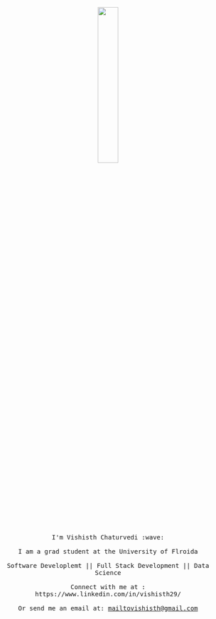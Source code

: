 <p align="center">
  <img src="https://media.giphy.com/media/2xPPojqe3mraUXS6dk/giphy.gif" width="30%">
  <br><br>
  <samp>
    I'm Vishisth Chaturvedi :wave:
    <br><br>
    I am a grad student at the University of Flroida 
    <br><br>
    Software Developlemt || Full Stack Development || Data Science
    <br><br>
    Connect with me at  : https://www.linkedin.com/in/vishisth29/
    <br><br>
    Or send me an email at:
    <a href = "mailto: mailtovishisth@gmail.com">mailtovishisth@gmail.com</a>
  </samp>
</p>
